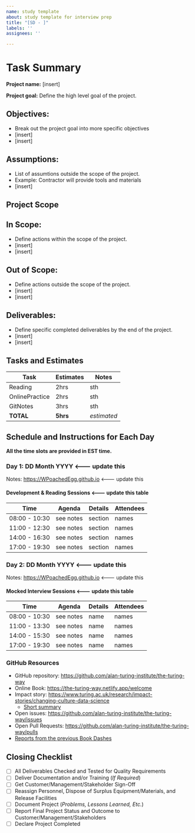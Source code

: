 ```yaml
---
name: study template
about: study template for interview prep
title: "[SD - ]"
labels: ''
assignees: ''

---
```


# Task Summary

**Project name:** [insert]

**Project goal:** Define the high level goal of the project.

## Objectives:

- Break out the project goal into more specific objectives
- [insert]
- [insert]

## Assumptions:

- List of assumtions outside the scope of the project.
- Example: Contractor will provide tools and materials
- [insert]

## Project Scope

## In Scope:

- Define actions within the scope of the project.
- [insert]
- [insert]

## Out of Scope:

- Define actions outside the scope of the project.
- [insert]
- [insert]

## Deliverables:

- Define specific completed deliverables by the end of the project.
- [insert]
- [insert]

## Tasks and Estimates

| Task | Estimates | Notes |
|------|-----------------|-------|
|Reading|2hrs| sth|
|OnlinePractice|2hrs| sth|
|GitNotes|3hrs|sth|
|**TOTAL**|**5hrs**|*estimated*|


## Schedule and Instructions for Each Day

**All the time slots are provided in EST time.**

### Day 1:  DD Month YYYY <--- update this

Notes: https://WPoachedEgg.github.io <--- update this

#### Development & Reading Sessions <--- update this table

| Time          |    Agenda | Details | Attendees |
| ------------- | ----------| ------|------|
| 08:00 - 10:30 | see notes | section | names |
| 11:00 - 12:30 | see notes | section | names |
| 14:00 - 16:30 | see notes | section| names |
| 17:00 - 19:30 | see notes | section  | names |


### Day 2: DD Month YYYY <--- update this

Notes: https://WPoachedEgg.github.io <--- update this

#### Mocked Interview Sessions <--- update this table

| Time          |    Agenda | Details | Attendees |
| ------------- | ----------| ------|------|
| 08:00 - 10:30 | see notes | name | names |
| 11:00 - 13:30 | see notes | name | names |
| 14:00 - 15:30 | see notes | name | names |
| 17:00 - 19:30 | see notes | name | names |

### GitHub Resources

- GitHub repository: https://github.com/alan-turing-institute/the-turing-way
- Online Book: https://the-turing-way.netlify.app/welcome
- Impact story: https://www.turing.ac.uk/research/impact-stories/changing-culture-data-science
    - [Short summary](https://www.turing.ac.uk/sites/default/files/inline-images/Turing%20Way%20oner_0.jpg)
- Open issues: https://github.com/alan-turing-institute/the-turing-way/issues
- Open Pull Requests: https://github.com/alan-turing-institute/the-turing-way/pulls
- [Reports from the previous Book Dashes](https://github.com/alan-turing-institute/the-turing-way/tree/main/workshops/book-dash)


## Closing Checklist

- [ ]  All Deliverables Checked and Tested for Quality Requirements
- [ ]  Deliver Documentation and/or Training (*If Required*)
- [ ]  Get Customer/Management/Stakeholder Sign-Off
- [ ]  Reassign Personnel, Dispose of Surplus Equipment/Materials, and Release Facilities
- [ ]  Document Project (*Problems, Lessons Learned, Etc.*)
- [ ]  Report Final Project Status and Outcome to Customer/Management/Stakeholders
- [ ]  Declare Project Completed
